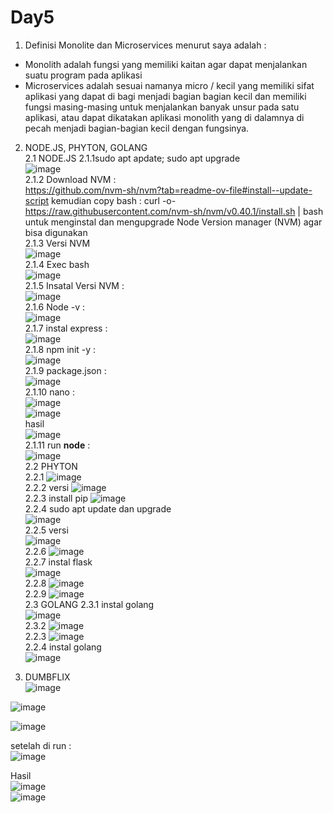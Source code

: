 # Day5 <br>
1. Definisi Monolite dan Microservices menurut saya adalah : <br>
- Monolith adalah fungsi yang memiliki kaitan agar dapat menjalankan suatu program pada aplikasi <br>
- Microservices adalah sesuai namanya micro / kecil yang memiliki sifat aplikasi yang dapat di bagi menjadi bagian bagian kecil dan memiliki fungsi masing-masing untuk menjalankan banyak unsur pada satu aplikasi, atau dapat dikatakan aplikasi monolith yang di dalamnya di pecah menjadi bagian-bagian kecil dengan fungsinya. <br>
2. NODE.JS, PHYTON, GOLANG <br>
2.1 NODE.JS
  2.1.1sudo apt apdate; sudo apt upgrade <br>
![image](https://github.com/user-attachments/assets/2cff136d-0a6b-445c-bfbb-195b5d90dc2a) <br>
2.1.2 Download NVM : <br> https://github.com/nvm-sh/nvm?tab=readme-ov-file#install--update-script kemudian copy bash : curl -o- https://raw.githubusercontent.com/nvm-sh/nvm/v0.40.1/install.sh | bash <br> untuk menginstal dan mengupgrade Node Version manager (NVM) agar bisa digunakan <br>
2.1.3 Versi NVM <br> ![image](https://github.com/user-attachments/assets/078c03d4-5925-4737-b7a5-47e2e62766db) <br>
2.1.4 Exec bash <br> ![image](https://github.com/user-attachments/assets/873e4088-ea99-4f62-b3f9-38ea06c72730) <br>
2.1.5 Insatal Versi NVM : <br> ![image](https://github.com/user-attachments/assets/e36fcf4a-bf96-494e-b959-e85289fbe4fb) <br>
2.1.6 Node -v : <br> ![image](https://github.com/user-attachments/assets/4f7ae12d-1b8e-4f05-91ba-d9c108a30d6f) <br>
2.1.7 instal express : <br> ![image](https://github.com/user-attachments/assets/fb71302b-36cf-4531-a94c-e3303a777204) <br>
2.1.8 npm init -y : <br> ![image](https://github.com/user-attachments/assets/8da96979-10f2-4d21-994c-e12f441bd0fe) <br>
2.1.9 package.json : <br> ![image](https://github.com/user-attachments/assets/36b8fcfd-40ca-4788-a22a-944489626e02) <br>
2.1.10 nano : <br> ![image](https://github.com/user-attachments/assets/2d828c65-02f9-4c36-aa42-4d39456ccbea) <br> ![image](https://github.com/user-attachments/assets/690b7c95-cd4b-4f4d-ad47-86dd7fa13170) <br>
hasil <br> ![image](https://github.com/user-attachments/assets/2308c9fd-5c64-4658-85de-ded16a467e92) <br>
2.1.11 run **node** : <br> ![image](https://github.com/user-attachments/assets/9d2e695c-7250-48ae-be64-ac45c1c9c92f) <br>
 2.2  PHYTON <br>
 2.2.1 ![image](https://github.com/user-attachments/assets/e21a36a3-2933-4da8-8757-90a79982a309) <br>
 2.2.2 versi ![image](https://github.com/user-attachments/assets/cabd85eb-edc1-4c62-a38b-bdb300640e6a) <br>
 2.2.3 install pip ![image](https://github.com/user-attachments/assets/2bd0ea33-d37e-4f5c-9b87-a5c1c61362ea) <br>
 2.2.4 sudo apt update dan upgrade <br> ![image](https://github.com/user-attachments/assets/dd23d60f-daf9-4371-996a-814f4e322d99) <br>
 2.2.5 versi <br> ![image](https://github.com/user-attachments/assets/3cb312a0-b368-4f1a-ba15-09c2de93f5b6) <br>
 2.2.6 ![image](https://github.com/user-attachments/assets/4f26b73b-2d6d-4d74-99a1-a6179eb6c55d) <br>
 2.2.7 instal flask <br> ![image](https://github.com/user-attachments/assets/4ffea614-a88c-4359-b325-cbf021840ab9) <br>
 2.2.8 ![image](https://github.com/user-attachments/assets/be343652-0db6-405a-bd45-948561d483fb) <br>
 2.2.9 ![image](https://github.com/user-attachments/assets/b3dcc6e3-13b8-4529-9e62-669f94d62297) <br>
  2.3 GOLANG
  2.3.1 instal golang <br> ![image](https://github.com/user-attachments/assets/48e38bee-b3ec-47b2-a546-9269907135b5) <br>
  2.3.2 ![image](https://github.com/user-attachments/assets/84d9f20d-70fc-4142-ba2b-234eabb77501) <br>
  2.2.3 ![image](https://github.com/user-attachments/assets/91dcb4ff-9091-48c5-8a0d-f336d92406a8) <br>
  2.2.4  instal golang <br> ![image](https://github.com/user-attachments/assets/471a9c22-da07-454f-8501-ba858e181368)  <br>
  

3. DUMBFLIX <br>
![image](https://github.com/user-attachments/assets/13896ce0-99b7-404a-973e-f65ba7958246) <br>

![image](https://github.com/user-attachments/assets/eafefef8-0d17-4284-8f69-7258709852df) <br>

 ![image](https://github.com/user-attachments/assets/fc8cda8d-4358-4aef-9c20-4875ed4e9d50) <br>




   setelah di run : <br> ![image](https://github.com/user-attachments/assets/9ec91032-317b-4c57-863f-98c7bedec4b4) <br>

   Hasil <br> ![image](https://github.com/user-attachments/assets/c23fbc39-a5fb-47ad-818e-2e0043f09fea) <br>
   ![image](https://github.com/user-attachments/assets/f0de9bab-c8ef-47c6-be1b-625aa6961a84) <br>
   


















  
